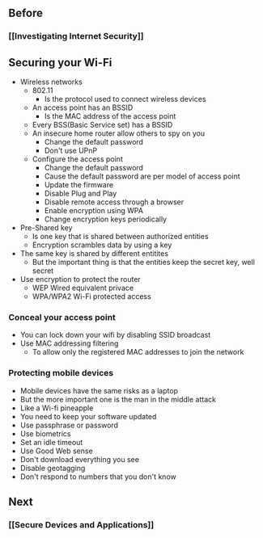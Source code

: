 ## Before
### [[Investigating Internet Security]]

## Securing your Wi-Fi
- Wireless networks
	- 802.11
		- Is the protocol used to connect wireless devices
	- An access point has an BSSID
		- Is the MAC address of the access point
	- Every BSS(Basic Service set) has a BSSID
	-  An insecure home router allow others to spy on you
		-  Change the default password
		-  Don't use UPnP
	- Configure the access point 
		- Change the default password
		- Cause the default password are per model of access point
		- Update the firmware
		- Disable Plug and Play
		- Disable remote access through a browser
		- Enable encryption using WPA
		- Change encryption keys periodically  
- Pre-Shared key
	-  Is one key that is shared between authorized entities
	-  Encryption scrambles data by using a key 
- The same key is shared by different entitites
	- But the important thing is that the entities keep the secret key, well secret
- Use encryption to protect the router
	- WEP  Wired equivalent privace
	- WPA/WPA2 Wi-Fi protected access 
### Conceal your access point
- You can lock down your wifi by disabling SSID broadcast
- Use MAC addressing filtering
	- To allow only the registered MAC addresses to join the network
### Protecting mobile devices
- Mobile devices have the same risks as a laptop
- But the more important one is the man in the middle attack
- Like a Wi-fi pineapple 
- You need to keep your software updated
- Use passphrase or password
- Use biometrics
- Set an idle timeout
- Use Good Web sense
- Don't download everything you see
- Disable geotagging
- Don't respond to numbers that you don't know
## Next
### [[Secure Devices and Applications]]

